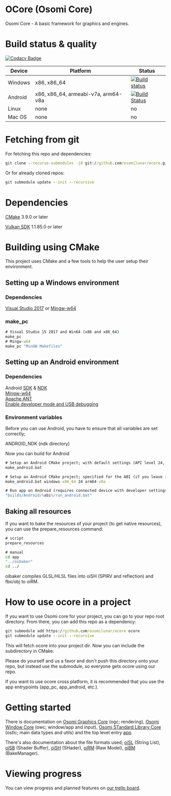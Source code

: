 # OCore (Osomi Core)
Osomi Core - A basic framework for graphics and engines.

# Build status & quality

[![Codacy Badge](https://api.codacy.com/project/badge/Grade/dc530b2832e64edc8b2f320e0f38bf50)](https://www.codacy.com/app/niels_3/ocore?utm_source=github.com&amp;utm_medium=referral&amp;utm_content=OsomiLunar/ocore&amp;utm_campaign=Badge_Grade)

| Device        | Platform           | Status  |
| ------------- | ------------- | ----- |
| Windows      |  x86, x86_64 | [![Build status](https://ci.appveyor.com/api/projects/status/mtmreeiiey3y1ksd?svg=true)](https://ci.appveyor.com/project/OsomiLunar/ocore) |
| Android      | x86, x86_64, armeabi-v7a, arm64-v8a      |   [![Build Status](https://travis-ci.com/OsomiLunar/ocore.svg?branch=OCore_v2)](https://travis-ci.com/OsomiLunar/ocore) ||
| Linux | none      |    no |
| Mac OS | none      |    no |
# Fetching from git

For fetching this repo and dependencies:

```bat
git clone --recurse-submodules -j8 git://github.com/osomilunar/ocore.git
```

Or for already cloned repos:

```bat
git submodule update --init --recursive 
```

# Dependencies

[CMake](https://cmake.org/download/) 3.9.0 or later

[Vulkan SDK](https://www.lunarg.com/vulkan-sdk/) 1.1.85.0 or later

# Building using CMake

This project uses CMake and a few tools to help the user setup their environment.
## Setting up a Windows environment
### Dependencies

[Visual Studio 2017](https://docs.microsoft.com/en-us/visualstudio/install/install-visual-studio?view=vs-2017) or [Mingw-w64](https://mingw-w64.org/)

### make_pc

```bat
# Visual Studio 15 2017 and Win64 (x86 and x86_64)
make_pc
# Mingw-w64
make_pc "MinGW Makefiles"
```
## Setting up an Android environment

### Dependencies

Android [SDK](https://developer.android.com/studio/install) & [NDK](https://developer.android.com/ndk/)  
[Mingw-w64](https://mingw-w64.org/)  
[Apache ANT](https://ant.apache.org/bindownload.cgi)  
[Enable developer mode and USB debugging](https://android.gadgethacks.com/how-to/android-basics-enable-developer-options-usb-debugging-0161948/)

### Environment variables

Before you can use Android, you have to ensure that all variables are set correctly;

ANDROID_NDK (ndk directory)

Now you can build for Android

```bat
# Setup an Android CMake project; with default settings (API level 24, arm64-v8a/armeabi-v7a/x86/x64 architecture and windows-x86_64 environment)
make_android.bat

# Setup an Android CMake project; specified for the ABI (if you leave it out, it will create 4 different ABI directories)
make_android.bat windows-x86_64 24 arm64-v8a

# Run app on Android (requires connected device with developer settings)
"builds/Android/%abi%/run_android.bat"
```
## Baking all resources
If you want to bake the resources of your project (to get native resources), you can use the prepare_resources command:

```bat
# script
prepare_resources

# manual
cd app
"../oibaker"
cd ../
```

oibaker compiles GLSL/HLSL files into oiSH (SPIRV and reflection) and fbx/obj to oiRM.

# How to use ocore in a project

If you want to use Osomi core for your project, you can go to your repo root directory. From there, you can add this repo as a dependency:
```bat
git submodule add https://github.com/osomilunar/ocore ocore
git submodule update --init --recursive 
```
This will fetch ocore into your project dir. Now you can include the subdirectory in CMake.

Please do yourself and us a favor and don't push this directory onto your repo, but instead use the submodule, so everyone gets ocore using our repo.

If you want to use ocore cross platform, it is recommended that you use the app entrypoints (app_pc, app_android, etc.).
# Getting started
There is documentation on [Osomi Graphics Core](docs/ogc.md) (ogc; rendering), [Osomi Window Core](docs/owc.md) (owc; window/app and input), [Osomi STandard Library Core](docs/ostlc.md) (ostlc; main data types and utils) and the top level entry [app](docs/app.md).

There's also documentation about the file formats used; [oiSL](docs/oiSL.md) (String List), [oiSB](docs/oiSB.md) (Shader Buffer), [oiSH](docs/oiSH.md) (SHader), [oiRM](docs/oiRM.md) (Raw Model), [oiBM](docs/oiBM.md) (BakeManager).

# Viewing progress
You can view progress and planned features on [our trello board](https://trello.com/b/US4bChrI/osomi-core).
